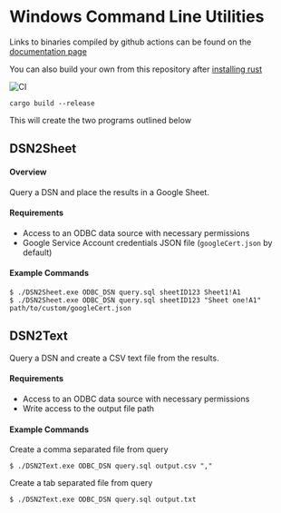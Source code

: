 # Windows Command Line Utilities

Links to binaries compiled by github actions can be found on the [documentation page](https://coop-blake.github.io/DSN2Sheet/)

You can also build your own from this repository after [installing rust](https://www.rust-lang.org/tools/install)

![CI](https://github.com/coop-blake/DSN2Sheet/actions/workflows/test-main.yml/badge.svg)

```
cargo build --release
```

This will create the two programs outlined below

## DSN2Sheet

#### Overview

Query a DSN and place the results in a Google Sheet.

#### Requirements

- Access to an ODBC data source with necessary permissions
- Google Service Account credentials JSON file (`googleCert.json` by default)

#### Example Commands

```
$ ./DSN2Sheet.exe ODBC_DSN query.sql sheetID123 Sheet1!A1
$ ./DSN2Sheet.exe ODBC_DSN query.sql sheetID123 "Sheet one!A1" path/to/custom/googleCert.json
```

## DSN2Text

Query a DSN and create a CSV text file from the results.

#### Requirements

- Access to an ODBC data source with necessary permissions
- Write access to the output file path

#### Example Commands

Create a comma separated file from query

```
$ ./DSN2Text.exe ODBC_DSN query.sql output.csv ","
```

Create a tab separated file from query

```
$ ./DSN2Text.exe ODBC_DSN query.sql output.txt
```
